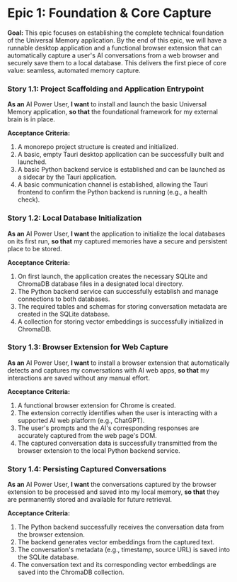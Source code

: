 # Epic 1: Foundation & Core Capture

**Goal:** This epic focuses on establishing the complete technical foundation of the Universal Memory application. By the end of this epic, we will have a runnable desktop application and a functional browser extension that can automatically capture a user's AI conversations from a web browser and securely save them to a local database. This delivers the first piece of core value: seamless, automated memory capture.

### Story 1.1: Project Scaffolding and Application Entrypoint
**As an** AI Power User,
**I want** to install and launch the basic Universal Memory application,
**so that** the foundational framework for my external brain is in place.

**Acceptance Criteria:**
1.  A monorepo project structure is created and initialized.
2.  A basic, empty Tauri desktop application can be successfully built and launched.
3.  A basic Python backend service is established and can be launched as a sidecar by the Tauri application.
4.  A basic communication channel is established, allowing the Tauri frontend to confirm the Python backend is running (e.g., a health check).

### Story 1.2: Local Database Initialization
**As an** AI Power User,
**I want** the application to initialize the local databases on its first run,
**so that** my captured memories have a secure and persistent place to be stored.

**Acceptance Criteria:**
1.  On first launch, the application creates the necessary SQLite and ChromaDB database files in a designated local directory.
2.  The Python backend service can successfully establish and manage connections to both databases.
3.  The required tables and schemas for storing conversation metadata are created in the SQLite database.
4.  A collection for storing vector embeddings is successfully initialized in ChromaDB.

### Story 1.3: Browser Extension for Web Capture
**As an** AI Power User,
**I want** to install a browser extension that automatically detects and captures my conversations with AI web apps,
**so that** my interactions are saved without any manual effort.

**Acceptance Criteria:**
1.  A functional browser extension for Chrome is created.
2.  The extension correctly identifies when the user is interacting with a supported AI web platform (e.g., ChatGPT).
3.  The user's prompts and the AI's corresponding responses are accurately captured from the web page's DOM.
4.  The captured conversation data is successfully transmitted from the browser extension to the local Python backend service.

### Story 1.4: Persisting Captured Conversations
**As an** AI Power User,
**I want** the conversations captured by the browser extension to be processed and saved into my local memory,
**so that** they are permanently stored and available for future retrieval.

**Acceptance Criteria:**
1.  The Python backend successfully receives the conversation data from the browser extension.
2.  The backend generates vector embeddings from the captured text.
3.  The conversation's metadata (e.g., timestamp, source URL) is saved into the SQLite database.
4.  The conversation text and its corresponding vector embeddings are saved into the ChromaDB collection.